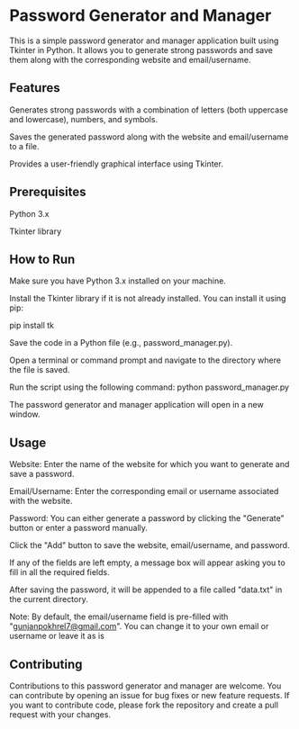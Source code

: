 
# Password Generator and Manager
This is a simple password generator and manager application built using Tkinter in Python. It allows you to generate strong passwords and save them along with the corresponding website and email/username.


## Features

Generates strong passwords with a combination of letters (both uppercase and lowercase), numbers, and symbols.

Saves the generated password along with the website and email/username to a file.

Provides a user-friendly graphical interface using Tkinter.
## Prerequisites
Python 3.x

Tkinter library
## How to Run
Make sure you have Python 3.x installed on your machine.

Install the Tkinter library if it is not already installed. You can install it using pip:

pip install tk

Save the code in a Python file (e.g., password_manager.py).

Open a terminal or command prompt and navigate to the directory where the file is saved.

Run the script using the following command:
python password_manager.py

The password generator and manager application will open in a new window.
## Usage
Website: Enter the name of the website for which you want to generate and save a password.

Email/Username: Enter the corresponding email or username associated with the website.

Password: You can either generate a password by clicking the "Generate" button or enter a password manually.

Click the "Add" button to save the website, email/username, and password.

If any of the fields are left empty, a message box will appear asking you to fill in all the required fields.

After saving the password, it will be appended to a file called "data.txt" in the current directory.

Note: By default, the email/username field is pre-filled with "gunjanpokhrel7@gmail.com". You can change it to your own email or username or leave it as is
## Contributing

Contributions to this password generator and manager are welcome. You can contribute by opening an issue for bug fixes or new feature requests. If you want to contribute code, please fork the repository and create a pull request with your changes.